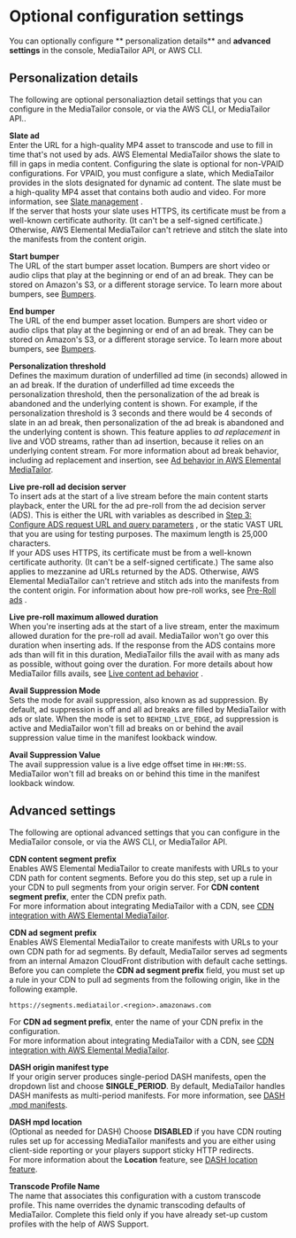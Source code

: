 # Optional configuration settings<a name="configurations-create-addl"></a>

You can optionally configure ** personalization details** and **advanced settings** in the console, MediaTailor API, or AWS CLI\.

## Personalization details<a name="configurations-personalization-details"></a>

The following are optional personaliaztion detail settings that you can configure in the MediaTailor console, or via the AWS CLI, or MediaTailor API\.\.

**Slate ad**  
Enter the URL for a high\-quality MP4 asset to transcode and use to fill in time that's not used by ads\. AWS Elemental MediaTailor shows the slate to fill in gaps in media content\. Configuring the slate is optional for non\-VPAID configurations\. For VPAID, you must configure a slate, which MediaTailor provides in the slots designated for dynamic ad content\. The slate must be a high\-quality MP4 asset that contains both audio and video\. For more information, see [Slate management](slate-management.md) \.  
If the server that hosts your slate uses HTTPS, its certificate must be from a well\-known certificate authority\. \(It can't be a self\-signed certificate\.\) Otherwise, AWS Elemental MediaTailor can't retrieve and stitch the slate into the manifests from the content origin\.

**Start bumper**  
The URL of the start bumper asset location\. Bumpers are short video or audio clips that play at the beginning or end of an ad break\. They can be stored on Amazon's S3, or a different storage service\. To learn more about bumpers, see [Bumpers](https://docs.aws.amazon.com/mediatailor/latest/ug/bumpers.html)\.

**End bumper**  
The URL of the end bumper asset location\. Bumpers are short video or audio clips that play at the beginning or end of an ad break\. They can be stored on Amazon's S3, or a different storage service\. To learn more about bumpers, see [Bumpers](https://docs.aws.amazon.com/mediatailor/latest/ug/bumpers.html)\.

**Personalization threshold**  
Defines the maximum duration of underfilled ad time \(in seconds\) allowed in an ad break\. If the duration of underfilled ad time exceeds the personalization threshold, then the personalization of the ad break is abandoned and the underlying content is shown\. For example, if the personalization threshold is 3 seconds and there would be 4 seconds of slate in an ad break, then personalization of the ad break is abandoned and the underlying content is shown\. This feature applies to *ad replacement* in live and VOD streams, rather than ad insertion, because it relies on an underlying content stream\. For more information about ad break behavior, including ad replacement and insertion, see [Ad behavior in AWS Elemental MediaTailor](https://docs.aws.amazon.com/mediatailor/latest/ug/ad-behavior.html)\.

**Live pre\-roll ad decision server**  
To insert ads at the start of a live stream before the main content starts playback, enter the URL for the ad pre\-roll from the ad decision server \(ADS\)\. This is either the URL with variables as described in [Step 3: Configure ADS request URL and query parameters](getting-started.md#getting-started-configure-request) , or the static VAST URL that you are using for testing purposes\. The maximum length is 25,000 characters\.  
If your ADS uses HTTPS, its certificate must be from a well\-known certificate authority\. \(It can't be a self\-signed certificate\.\) The same also applies to mezzanine ad URLs returned by the ADS\. Otherwise, AWS Elemental MediaTailor can't retrieve and stitch ads into the manifests from the content origin\.
For information about how pre\-roll works, see [Pre\-Roll ads](ad-behavior-live.md#ad-behavior-preroll) \.

**Live pre\-roll maximum allowed duration**  
When you're inserting ads at the start of a live stream, enter the maximum allowed duration for the pre\-roll ad avail\. MediaTailor won't go over this duration when inserting ads\. If the response from the ADS contains more ads than will fit in this duration, MediaTailor fills the avail with as many ads as possible, without going over the duration\. For more details about how MediaTailor fills avails, see [Live content ad behavior](ad-behavior-live.md) \.

**Avail Suppression Mode**  
Sets the mode for avail suppression, also known as ad suppression\. By default, ad suppression is off and all ad breaks are filled by MediaTailor with ads or slate\. When the mode is set to `BEHIND_LIVE_EDGE`, ad suppression is active and MediaTailor won't fill ad breaks on or behind the avail suppression value time in the manifest lookback window\.

**Avail Suppression Value**  
The avail suppression value is a live edge offset time in `HH:MM:SS`\. MediaTailor won't fill ad breaks on or behind this time in the manifest lookback window\.

## Advanced settings<a name="configurations-advanced-settings"></a>

The following are optional advanced settings that you can configure in the MediaTailor console, or via the AWS CLI, or MediaTailor API\.

**CDN content segment prefix**  
Enables AWS Elemental MediaTailor to create manifests with URLs to your CDN path for content segments\. Before you do this step, set up a rule in your CDN to pull segments from your origin server\. For **CDN content segment prefix**, enter the CDN prefix path\.  
For more information about integrating MediaTailor with a CDN, see [CDN integration with AWS Elemental MediaTailor](integrating-cdn.md)\.

**CDN ad segment prefix**  
Enables AWS Elemental MediaTailor to create manifests with URLs to your own CDN path for ad segments\. By default, MediaTailor serves ad segments from an internal Amazon CloudFront distribution with default cache settings\. Before you can complete the **CDN ad segment prefix** field, you must set up a rule in your CDN to pull ad segments from the following origin, like in the following example\.  

```
https://segments.mediatailor.<region>.amazonaws.com
```
For **CDN ad segment prefix**, enter the name of your CDN prefix in the configuration\.  
For more information about integrating MediaTailor with a CDN, see [CDN integration with AWS Elemental MediaTailor](integrating-cdn.md)\.

**DASH origin manifest type**  
If your origin server produces single\-period DASH manifests, open the dropdown list and choose **SINGLE\_PERIOD**\. By default, MediaTailor handles DASH manifests as multi\-period manifests\. For more information, see [DASH \.mpd manifests](manifest-dash.md)\.

**DASH mpd location**  
\(Optional as needed for DASH\) Choose **DISABLED** if you have CDN routing rules set up for accessing MediaTailor manifests and you are either using client\-side reporting or your players support sticky HTTP redirects\.   
For more information about the **Location** feature, see [DASH location feature](dash-location-feature.md)\.

**Transcode Profile Name**  
The name that associates this configuration with a custom transcode profile\. This name overrides the dynamic transcoding defaults of MediaTailor\. Complete this field only if you have already set\-up custom profiles with the help of AWS Support\.